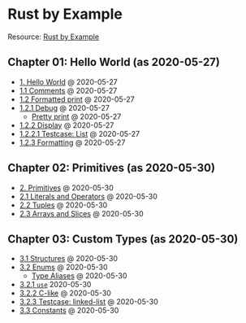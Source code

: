 # Rust by Example

Resource: [Rust by Example][1]

## Chapter 01: Hello World (as 2020-05-27)

* [1. Hello World](chp01/hello.rs) @ 2020-05-27
* [1.1 Comments](chp01/comments.rs) @ 2020-05-27
* [1.2 Formatted print](chp01/formatted_print.rs) @ 2020-05-27
* [1.2.1 Debug](chp01/debug.rs) @ 2020-05-27
  * [Pretty print](chp01/pretty_print.rs) @ 2020-05-27
* [1.2.2 Display](chp01/display.rs) @ 2020-05-27
* [1.2.2.1 Testcase: List](chp01/testcase_list.rs) @ 2020-05-27
* [1.2.3 Formatting](chp01/formatting.rs) @ 2020-05-27

## Chapter 02: Primitives (as 2020-05-30)

* [2. Primitives](chp02/primitives.rs) @ 2020-05-30
* [2.1 Literals and Operators](chp02/literals_operators.rs) @ 2020-05-30
* [2.2 Tuples](chp02/tuples.rs) @ 2020-05-30
* [2.3 Arrays and Slices](chp02/array_slices.rs) @ 2020-05-30

## Chapter 03: Custom Types (as 2020-05-30)

* [3.1 Structures](chp03/structures.rs) @ 2020-05-30
* [3.2 Enums](chp03/enums.rs) @ 2020-05-30
  * [Type Aliases](chp03/type_aliases) @ 2020-05-30
* [3.2.1 `use`](chp03/use.rs) 2020-05-30
* [3.2.2 C-like](chp03/c_like.rs) @ 2020-05-30
* [3.2.3 Testcase: linked-list](chp03/testcase_linked_list.rs) @ 2020-05-30
* [3.3 Constants](chp03/constants.rs) @ 2020-05-30

[1]: https://doc.rust-lang.org/stable/rust-by-example/
